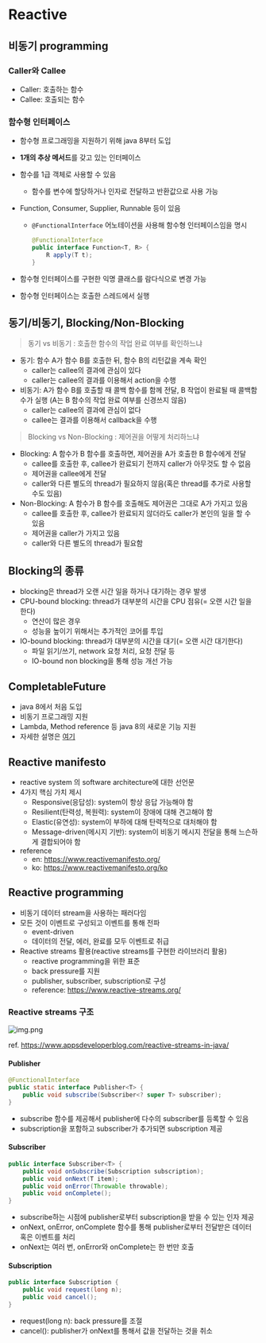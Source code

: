 # Reactive

## 비동기 programming
### Caller와 Callee
- Caller: 호출하는 함수
- Callee: 호출되는 함수

### 함수형 인터페이스
- 함수형 프로그래밍을 지원하기 위해 java 8부터 도입
- **1개의 추상 메서드**를 갖고 있는 인터페이스
- 함수를 1급 객체로 사용할 수 있음
  - 함수를 변수에 할당하거나 인자로 전달하고 반환값으로 사용 가능
- Function, Consumer, Supplier, Runnable 등이 있음
  - `@FunctionalInterface` 어노테이션을 사용해 함수형 인터페이스임을 명시

    ```java
    @FunctionalInterface
    public interface Function<T, R> {
        R apply(T t);
    }
    ```

- 함수형 인터페이스를 구현한 익명 클래스를 람다식으로 변경 가능
- 함수형 인터페이스는 호출한 스레드에서 실행

## 동기/비동기, Blocking/Non-Blocking
> 동기 vs 비동기 : 호출한 함수의 작업 완료 여부를 확인하느냐
- 동기: 함수 A가 함수 B를 호출한 뒤, 함수 B의 리턴값을 계속 확인
  - caller는 callee의 결과에 관심이 있다
  - caller는 callee의 결과를 이용해서 action을 수행
- 비동기: A가 함수 B를 호출할 때 콜백 함수를 함께 전달, B 작업이 완료될 때 콜백함수가 실행 (A는 B 함수의 작업 완료 여부를 신경쓰지 않음)
  - caller는 callee의 결과에 관심이 없다
  - callee는 결과를 이용해서 callback을 수행

> Blocking vs Non-Blocking : 제어권을 어떻게 처리하느냐
- Blocking: A 함수가 B 함수를 호출하면, 제어권을 A가 호출한 B 함수에게 전달
  - callee를 호출한 후, callee가 완료되기 전까지 caller가 아무것도 할 수 없음
  - 제어권을 callee에게 전달
  - caller와 다른 별도의 thread가 필요하지 않음(혹은 thread를 추가로 사용할 수도 있음)
- Non-Blocking: A 함수가 B 함수를 호출해도 제어권은 그대로 A가 가지고 있음
  - callee를 호출한 후, callee가 완료되지 않더라도 caller가 본인의 일을 할 수 있음
  - 제어권을 caller가 가지고 있음
  - caller와 다른 별도의 thread가 필요함

## Blocking의 종류
- blocking은 thread가 오랜 시간 일을 하거나 대기하는 경우 발생
- CPU-bound blocking: thread가 대부분의 시간을 CPU 점유(= 오랜 시간 일을 한다)
  - 연산이 많은 경우
  - 성능을 높이기 위해서는 추가적인 코어를 투입
- IO-bound blocking: thread가 대부분의 시간을 대기(= 오랜 시간 대기한다)
  - 파일 읽기/쓰기, network 요청 처리, 요청 전달 등
  - IO-bound non blocking을 통해 성능 개선 가능

## CompletableFuture
- java 8에서 처음 도입
- 비동기 프로그래밍 지원
- Lambda, Method reference 등 java 8의 새로운 기능 지원
- 자세한 설명은 [여기](./completable-future)

## Reactive manifesto
- reactive system 의 software architecture에 대한 선언문
- 4가지 핵심 가치 제시
  - Responsive(응답성): system이 항상 응답 가능해야 함
  - Resilient(탄력성, 복원력): system이 장애에 대해 견고해야 함
  - Elastic(유연성): system이 부하에 대해 탄력적으로 대처해야 함
  - Message-driven(메시지 기반): system이 비동기 메시지 전달을 통해 느슨하게 결합되어야 함
- reference 
  - en: https://www.reactivemanifesto.org/
  - ko: https://www.reactivemanifesto.org/ko

## Reactive programming
- 비동기 데이터 stream을 사용하는 패러다임
- 모든 것이 이벤트로 구성되고 이벤트를 통해 전파
  - event-driven
  - 데이터의 전달, 에러, 완료를 모두 이벤트로 취급
- Reactive streams 활용(reactive streams를 구현한 라이브러리 활용)
  - reactive programming을 위한 표준
  - back pressure를 지원
  - publisher, subscriber, subscription로 구성
  - reference: https://www.reactive-streams.org/

### Reactive streams 구조

![img.png](https://www.appsdeveloperblog.com/wp-content/uploads/2021/05/sequence-diagram.png?ezimgfmt=ng:webp/ngcb2)

ref. https://www.appsdeveloperblog.com/reactive-streams-in-java/

#### Publisher
```java
@FunctionalInterface
public static interface Publisher<T> {
    public void subscribe(Subscriber<? super T> subscriber);
}
```
- subscribe 함수를 제공해서 publisher에 다수의 subscriber를 등록할 수 있음
- subscription을 포함하고 subscriber가 추가되면 subscription 제공

#### Subscriber
```java
public interface Subscriber<T> {
    public void onSubscribe(Subscription subscription);
    public void onNext(T item);
    public void onError(Throwable throwable);
    public void onComplete();
}
```
- subscribe하는 시점에 publisher로부터 subscription을 받을 수 있는 인자 제공
- onNext, onError, onComplete 함수를 통해 publisher로부터 전달받은 데이터 혹은 이벤트를 처리
- onNext는 여러 번, onError와 onComplete는 한 번만 호출

#### Subscription
```java
public interface Subscription {
    public void request(long n);
    public void cancel();
}
```
- request(long n): back pressure를 조절
- cancel(): publisher가 onNext를 통해서 값을 전달하는 것을 취소
